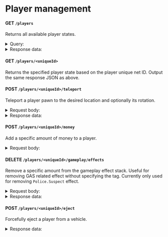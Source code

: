 # Player management

#### GET `/players`

Returns all available player states.

<details>
<summary>Query:</summary>

- `filters` (string|multi) - `Levels`,`OwnEventGuids`,`GridIndex`,`bIsAdmin`,`bIsHost`,`CustomDestinationAbsoluteLocation`,`JoinedEventGuids`,`PlayerName`,`Location`,`BestLapTime`,`VehicleKey`,`JoinedCompanyGuid`,`CharacterGuid`,`OwnCompanyGuid`
- `limit` (integer) - Limit the amount of results returned
- `depth` (integer|default `2`) - Recursive search depth limit

</details>

<details>
<summary>Response data:</summary>

```json
{
  "data": [
    {
      "Levels": [1, 1, 1, 1, 1, 1, 1],
      "OwnEventGuids": [],
      "GridIndex": 0,
      "bIsAdmin": true,
      "bIsHost": true,
      "CustomDestinationAbsoluteLocation": { "X": 0.0, "Y": 0.0, "Z": 0.0 },
      "JoinedEventGuids": ["6E6705764C17B7F764098091A10567E7"],
      "PlayerName": "EnhancedBrow",
      "Location": { "X": -48375.038, "Y": 152602.669, "Z": -20900.902 },
      "BestLapTime": 0.0,
      "VehicleKey": "None",
      "JoinedCompanyGuid": "0000",
      "CharacterGuid": "EA50F9CE42B8A468F4FBFE8C42AD87ED",
      "OwnCompanyGuid": "0000"
    }
  ]
}
```

</details>

#### GET `/players/<uniqueId>`

Returns the specified player state based on the player unique net ID. Output the same response JSON as above.

#### POST `/players/<uniqueId>/teleport`

Teleport a player pawn to the desired location and optionally its rotation.

<details>
<summary>Request body:</summary>

```json
{
  "Location": {
    "X": 0.0,
    "Y": 0.0,
    "Z": 0.0
  },
  "Rotation": {
    "Pitch": 0.0,
    "Roll": 0.0,
    "Yaw": 0.0
  }
}
```

</details>

<details>
<summary>Response data:</summary>

```json
{
  "status": "Teleported player 76561198041602276 to {\"X\":-191656.25868804,\"Y\":-68211.974820721,\"Z\":-19425.726114405}"
}
```

</details>

#### POST `/players/<uniqueId>/money`

Add a specific amount of money to a player.

<details>
<summary>Request body:</summary>

```json
{
  "Amount": 1000, // Optional amount. Defaults to 0.
  "Message": "Here is some money", // Optional message to be displayed.
  "AllowNegative": false // Allow player to go into debt
}
```

</details>

#### DELETE `/players/<uniqueId>/gameplay/effects`

Remove a specific amount from the gameplay effect stack. Useful for removing GAS related effect without specifying the tag. Currently only used for removing `Police.Suspect` effect.

<details>
<summary>Request body:</summary>

```json
{
  "Amount": 1 // Optional amount. Defaults to 1.
}
```

</details>

<details>
<summary>Response data:</summary>

```json
{
  "message": "Successfully removed gameplay effect"
}
```

</details>

#### POST `/players/<uniqueId>/eject`

Forcefully eject a player from a vehicle.

<details>
<summary>Response data:</summary>

```json
{
  "status": "ok"
}
```

</details>
